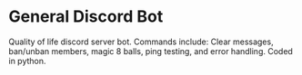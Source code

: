 # General Discord Bot
 
Quality of life discord server bot. Commands include: Clear messages, ban/unban members, magic 8 balls, ping testing, and error handling. Coded in python.
